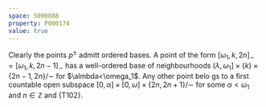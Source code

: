 ```yaml
---
space: S000088
property: P000174
value: true
---
```


Clearly the points $p^\pm$ admitt ordered bases.
A point of the form $[\omega_1,k,2n]_\sim=[\omega_1,k,2n-1]_\sim$ has a well-ordered base of neighbourhoods
$(\lambda,\omega_1]\times\{k\}\times\{2n-1,2n\}/\sim$ for $\almbda<\omega_1$.
Any other point belo gs to a first countable open subspace
$[0,\alpha]\times[0,\omega]\times\{2n,2n+1\}/\sim$ for some $\alpha<\omega_1$ and $n\in\mathbb Z$
and {T102}.
